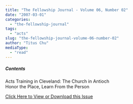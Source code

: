 ```yaml
---
title: "The Fellowship Journal - Volume 06, Number 02"
date: "2007-03-01"
categories: 
  - "the-fellowship-journal"
tags: 
  - "acts"
slug: "the-fellowship-journal-volume-06-number-02"
author: "Titus Chu"
mediaType: 
  - "read"
---
```


##### Contents

Acts Training in Cleveland: The Church in Antioch  
Honor the Place, Learn From the Person

[Click Here to View or Download this Issue](/wp-content/uploads/fj-2007-03-vol-06-num-02.pdf)
